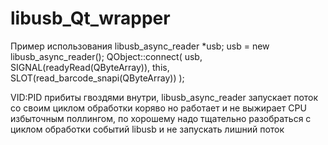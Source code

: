 # libusb_Qt_wrapper

Пример использования
libusb_async_reader *usb;
usb = new libusb_async_reader();
QObject::connect( usb, SIGNAL(readyRead(QByteArray)), this, SLOT(read_barcode_snapi(QByteArray)) );

VID:PID прибиты гвоздями внутри, libusb_async_reader запускает поток со своим циклом обработки коряво но работает и не выжирает CPU избыточным поллингом, по хорошему надо тщательно разобраться с циклом обработки событий libusb и не запускать лишний поток
